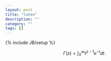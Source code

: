 ```yaml
---
layout: post
title: "latex"
description: ""
category: ""
tags: []
---
```

{% include JB/setup %}

$$
\Gamma(z) = \int_0^\infty t^{z-1}e^{-t}dt\,.
$$
